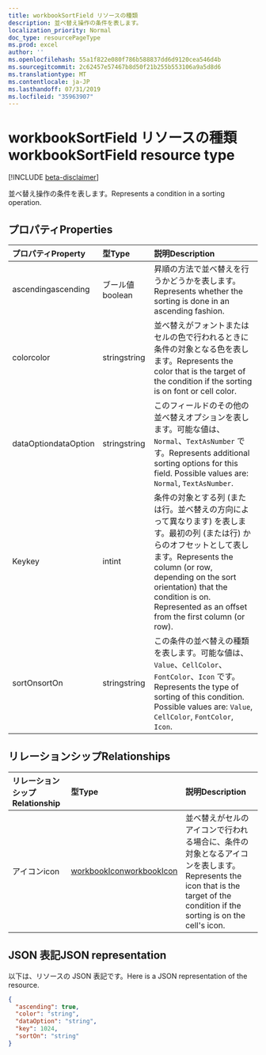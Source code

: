 ```yaml
---
title: workbookSortField リソースの種類
description: 並べ替え操作の条件を表します。
localization_priority: Normal
doc_type: resourcePageType
ms.prod: excel
author: ''
ms.openlocfilehash: 55a1f822e080f786b588837dd6d9120cea546d4b
ms.sourcegitcommit: 2c62457e57467b8d50f21b255b553106a9a5d8d6
ms.translationtype: MT
ms.contentlocale: ja-JP
ms.lasthandoff: 07/31/2019
ms.locfileid: "35963907"
---
```

# <a name="workbooksortfield-resource-type"></a><span data-ttu-id="78548-103">workbookSortField リソースの種類</span><span class="sxs-lookup"><span data-stu-id="78548-103">workbookSortField resource type</span></span>

[!INCLUDE [beta-disclaimer](../../includes/beta-disclaimer.md)]

<span data-ttu-id="78548-104">並べ替え操作の条件を表します。</span><span class="sxs-lookup"><span data-stu-id="78548-104">Represents a condition in a sorting operation.</span></span>

## <a name="properties"></a><span data-ttu-id="78548-105">プロパティ</span><span class="sxs-lookup"><span data-stu-id="78548-105">Properties</span></span>
| <span data-ttu-id="78548-106">プロパティ</span><span class="sxs-lookup"><span data-stu-id="78548-106">Property</span></span>     | <span data-ttu-id="78548-107">型</span><span class="sxs-lookup"><span data-stu-id="78548-107">Type</span></span>   |<span data-ttu-id="78548-108">説明</span><span class="sxs-lookup"><span data-stu-id="78548-108">Description</span></span>|
|:---------------|:--------|:----------|
|<span data-ttu-id="78548-109">ascending</span><span class="sxs-lookup"><span data-stu-id="78548-109">ascending</span></span>|<span data-ttu-id="78548-110">ブール値</span><span class="sxs-lookup"><span data-stu-id="78548-110">boolean</span></span>|<span data-ttu-id="78548-111">昇順の方法で並べ替えを行うかどうかを表します。</span><span class="sxs-lookup"><span data-stu-id="78548-111">Represents whether the sorting is done in an ascending fashion.</span></span>|
|<span data-ttu-id="78548-112">color</span><span class="sxs-lookup"><span data-stu-id="78548-112">color</span></span>|<span data-ttu-id="78548-113">string</span><span class="sxs-lookup"><span data-stu-id="78548-113">string</span></span>|<span data-ttu-id="78548-114">並べ替えがフォントまたはセルの色で行われるときに条件の対象となる色を表します。</span><span class="sxs-lookup"><span data-stu-id="78548-114">Represents the color that is the target of the condition if the sorting is on font or cell color.</span></span>|
|<span data-ttu-id="78548-115">dataOption</span><span class="sxs-lookup"><span data-stu-id="78548-115">dataOption</span></span>|<span data-ttu-id="78548-116">string</span><span class="sxs-lookup"><span data-stu-id="78548-116">string</span></span>|<span data-ttu-id="78548-p101">このフィールドのその他の並べ替えオプションを表します。可能な値は、`Normal`、`TextAsNumber` です。</span><span class="sxs-lookup"><span data-stu-id="78548-p101">Represents additional sorting options for this field. Possible values are: `Normal`, `TextAsNumber`.</span></span>|
|<span data-ttu-id="78548-119">Key</span><span class="sxs-lookup"><span data-stu-id="78548-119">key</span></span>|<span data-ttu-id="78548-120">int</span><span class="sxs-lookup"><span data-stu-id="78548-120">int</span></span>|<span data-ttu-id="78548-p102">条件の対象とする列 (または行。並べ替えの方向によって異なります) を表します。最初の列 (または行) からのオフセットとして表します。</span><span class="sxs-lookup"><span data-stu-id="78548-p102">Represents the column (or row, depending on the sort orientation) that the condition is on. Represented as an offset from the first column (or row).</span></span>|
|<span data-ttu-id="78548-123">sortOn</span><span class="sxs-lookup"><span data-stu-id="78548-123">sortOn</span></span>|<span data-ttu-id="78548-124">string</span><span class="sxs-lookup"><span data-stu-id="78548-124">string</span></span>|<span data-ttu-id="78548-p103">この条件の並べ替えの種類を表します。可能な値は、`Value`、`CellColor`、`FontColor`、`Icon` です。</span><span class="sxs-lookup"><span data-stu-id="78548-p103">Represents the type of sorting of this condition. Possible values are: `Value`, `CellColor`, `FontColor`, `Icon`.</span></span>|

## <a name="relationships"></a><span data-ttu-id="78548-127">リレーションシップ</span><span class="sxs-lookup"><span data-stu-id="78548-127">Relationships</span></span>
| <span data-ttu-id="78548-128">リレーションシップ</span><span class="sxs-lookup"><span data-stu-id="78548-128">Relationship</span></span> | <span data-ttu-id="78548-129">型</span><span class="sxs-lookup"><span data-stu-id="78548-129">Type</span></span>   |<span data-ttu-id="78548-130">説明</span><span class="sxs-lookup"><span data-stu-id="78548-130">Description</span></span>|
|:---------------|:--------|:----------|
|<span data-ttu-id="78548-131">アイコン</span><span class="sxs-lookup"><span data-stu-id="78548-131">icon</span></span>|[<span data-ttu-id="78548-132">workbookIcon</span><span class="sxs-lookup"><span data-stu-id="78548-132">workbookIcon</span></span>](workbookicon.md)|<span data-ttu-id="78548-133">並べ替えがセルのアイコンで行われる場合に、条件の対象となるアイコンを表します。</span><span class="sxs-lookup"><span data-stu-id="78548-133">Represents the icon that is the target of the condition if the sorting is on the cell's icon.</span></span>|

## <a name="json-representation"></a><span data-ttu-id="78548-134">JSON 表記</span><span class="sxs-lookup"><span data-stu-id="78548-134">JSON representation</span></span>

<span data-ttu-id="78548-135">以下は、リソースの JSON 表記です。</span><span class="sxs-lookup"><span data-stu-id="78548-135">Here is a JSON representation of the resource.</span></span>

<!-- {
  "blockType": "resource",
  "optionalProperties": [

  ],
  "keyProperty": "id",
  "baseType":"microsoft.graph.entity",
  "@odata.type": "microsoft.graph.workbookSortField"
}-->

```json
{
  "ascending": true,
  "color": "string",
  "dataOption": "string",
  "key": 1024,
  "sortOn": "string"
}

```

<!-- uuid: 8fcb5dbc-d5aa-4681-8e31-b001d5168d79
2015-10-25 14:57:30 UTC -->
<!--
{
  "type": "#page.annotation",
  "description": "SortField resource",
  "keywords": "",
  "section": "documentation",
  "tocPath": "",
  "suppressions": []
}
-->
